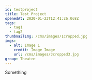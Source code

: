 ```yaml
---
id: testproject
title: Test Project
openedAt: 2020-01-23T12:41:26.068Z
tags:
  - tag1
  - tag2
thumbnailImg: /cms/images/1cropped.jpg
imgs:
  - alt: Image 1
    credit: Image Image
    url: /cms/images/3cropped3.jpg
group: Theatre
---
```

Something
